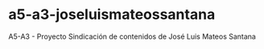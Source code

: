 # a5-a3-joseluismateossantana

A5-A3 - Proyecto Sindicación de contenidos de José Luis Mateos Santana

